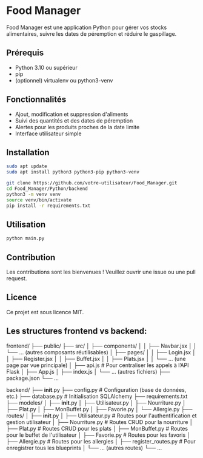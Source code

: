 # Food Manager

Food Manager est une application Python pour gérer vos stocks alimentaires, suivre les dates de péremption et réduire le gaspillage.

## Prérequis
- Python 3.10 ou supérieur
- pip
- (optionnel) virtualenv ou python3-venv

## Fonctionnalités

- Ajout, modification et suppression d'aliments
- Suivi des quantités et des dates de péremption
- Alertes pour les produits proches de la date limite
- Interface utilisateur simple

## Installation

```bash
sudo apt update
sudo apt install python3 python3-pip python3-venv

git clone https://github.com/votre-utilisateur/Food_Manager.git
cd Food_Manager/Python/backend
python3 -m venv venv
source venv/bin/activate
pip install -r requirements.txt
```

## Utilisation

```bash
python main.py
```

## Contribution

Les contributions sont les bienvenues ! Veuillez ouvrir une issue ou une pull request.

## Licence

Ce projet est sous licence MIT.

## Les structures frontend vs backend:

frontend/
├── public/
├── src/
│   ├── components/
│   │   ├── Navbar.jsx
│   │   └── ... (autres composants réutilisables)
│   ├── pages/
│   │   ├── Login.jsx
│   │   ├── Register.jsx
│   │   ├── Buffet.jsx
│   │   ├── Plats.jsx
│   │   └── ... (une page par vue principale)
│   ├── api.js         # Pour centraliser les appels à l’API Flask
│   ├── App.js
│   ├── index.js
│   └── ... (autres fichiers)
├── package.json
└── ...



backend/
├── __init__.py
├── config.py                # Configuration (base de données, etc.)
├── database.py              # Initialisation SQLAlchemy
├── requirements.txt
├── modeles/
│   ├── __init__.py
│   ├── Utilisateur.py
│   ├── Nourriture.py
│   ├── Plat.py
│   ├── MonBuffet.py
│   ├── Favorie.py
│   └── Allergie.py
├── routes/
│   ├── __init__.py
│   ├── Utilisateur.py       # Routes pour l'authentification et gestion utilisateur
│   ├── Nourriture.py        # Routes CRUD pour la nourriture
│   ├── Plat.py              # Routes CRUD pour les plats
│   ├── MonBuffet.py         # Routes pour le buffet de l'utilisateur
│   ├── Favorie.py           # Routes pour les favoris
│   ├── Allergie.py          # Routes pour les allergies
│   ├── register_routes.py   # Pour enregistrer tous les blueprints
│   └── ... (autres routes)
└── ...